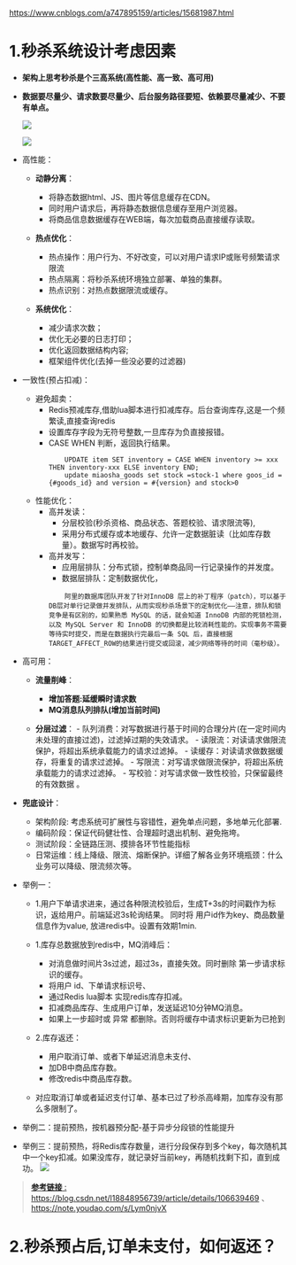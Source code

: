 https://www.cnblogs.com/a747895159/articles/15681987.html

# 1.秒杀系统设计考虑因素

- **架构上思考秒杀是个三高系统(高性能、高一致、高可用)**
- **数据要尽量少、请求数要尽量少、后台服务路径要短、依赖要尽量减少、不要有单点。**

	![](https://img2020.cnblogs.com/blog/1694759/202108/1694759-20210807161121595-619317594.png)
	
	![](https://img2020.cnblogs.com/blog/1694759/202112/1694759-20211213094540387-8974046.png)

- 高性能：
	- **动静分离**：
		- 将静态数据html、JS、图片等信息缓存在CDN。
		- 同时用户请求后，再将静态数据信息缓存至用户浏览器。
		- 将商品信息数据缓存在WEB端，每次加载商品直接缓存读取。
		
	- **热点优化**：
		- 热点操作：用户行为、不好改变，可以对用户请求IP或账号频繁请求限流
		- 热点隔离：将秒杀系统环境独立部署、单独的集群。
		- 热点识别：对热点数据限流或缓存。

	- **系统优化**：
		- 减少请求次数；
		- 优化无必要的日志打印；
		- 优化返回数据结构内容;
		- 框架组件优化(去掉一些没必要的过滤器)
	
- 一致性(预占扣减)：
	- 避免超卖：
	    - Redis预减库存,借助lua脚本进行扣减库存。后台查询库存,这是一个频繁读,直接查询redis
		- 设置库存字段为无符号整数,一旦库存为负直接报错。
		- CASE WHEN 判断，返回执行结果。
			```
				UPDATE item SET inventory = CASE WHEN inventory >= xxx THEN inventory-xxx ELSE inventory END;
                update miaosha_goods set stock =stock-1 where goos_id ={#goods_id} and version = #{version} and stock>0
			```
	- 性能优化：
		- 高并发读：
			- 分层校验(秒杀资格、商品状态、答题校验、请求限流等),
			- 采用分布式缓存或本地缓存、允许一定数据脏读（比如库存数量）。数据写时再校验。
		- 高并发写：
			- 应用层排队：分布式锁，控制单商品同一行记录操作的并发度。
			- 数据层排队：定制数据优化，
			```
				阿里的数据库团队开发了针对InnoDB 层上的补丁程序（patch），可以基于DB层对单行记录做并发排队，从而实现秒杀场景下的定制优化——注意，排队和锁竞争是有区别的，如果熟悉 MySQL 的话，就会知道 InnoDB 内部的死锁检测，以及 MySQL Server 和 InnoDB 的切换都是比较消耗性能的。实现事务不需要等待实时提交，而是在数据执行完最后一条 SQL 后，直接根据 TARGET_AFFECT_ROW的结果进行提交或回滚，减少网络等待的时间（毫秒级）。
			```

- 高可用：
	- **流量削峰**：
		- **增加答题:延缓瞬时请求数**
		- **MQ消息队列排队(增加当前时间)**
		
	- **分层过滤**：
			- 队列消费：对写数据进行基于时间的合理分片(在一定时间内未处理的直接过滤)，过滤掉过期的失效请求。
			- 读限流：对读请求做限流保护，将超出系统承载能力的请求过滤掉。
			- 读缓存：对读请求做数据缓存，将重复的请求过滤掉。
			- 写限流：对写请求做限流保护，将超出系统承载能力的请求过滤掉。
			- 写校验：对写请求做一致性校验，只保留最终的有效数据 。

- **兜底设计**：
	
	- 架构阶段: 考虑系统可扩展性与容错性，避免单点问题，多地单元化部署.
	- 编码阶段：保证代码健壮性、合理超时退出机制、避免拖垮。
	- 测试阶段：全链路压测、摸排各环节性能指标
	- 日常运维：线上降级、限流、熔断保护。详细了解各业务环境瓶颈：什么业务可以降级、限流频次等。
	

- 举例一：
	- 1.用户下单请求进来，通过各种限流校验后，生成T+3s的时间戳作为标识，返给用户。前端延迟3s轮询结果。 同时将 用户id作为key、商品数量信息作为value, 放进redis中。设置有效期1min.
	
	- 1.库存总数据放到redis中，MQ消峰后：
	    - 对消息做时间片3s过滤，超过3s，直接失效。同时删除 第一步请求标识的缓存。
		- 将用户 id、下单请求标识号、
		- 通过Redis lua脚本 实现redis库存扣减。
		- 扣减商品库存、生成用户订单，发送延迟10分钟MQ消息。
		- 如果上一步超时或 异常 都删除。否则将缓存中请求标识更新为已抢到
	- 2.库存返还：
		- 用户取消订单、或者下单延迟消息未支付、
		- 加DB中商品库存数。
		- 修改redis中商品库存数。
	- 对应取消订单或者延迟支付订单、基本已过了秒杀高峰期，加库存没有那么多限制了。

- 举例二：提前预热，按机器预分配-基于异步分段锁的性能提升
- 举例三：提前预热，将Redis库存数量，进行分段保存到多个key，每次随机其中一个key扣减。如果没库存，就记录好当前key，再随机找剩下扣，直到成功。
![](https://img2020.cnblogs.com/blog/1694759/202108/1694759-20210807161246137-1756428394.png) 

> [**参考链接** :](https://blog.csdn.net/l18848956739/article/details/106639469)  https://blog.csdn.net/l18848956739/article/details/106639469 、https://note.youdao.com/s/Lym0njvX




# 2.秒杀预占后,订单未支付，如何返还？









